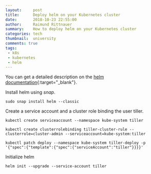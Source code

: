 ```yaml
---
layout:     post
title:      Deploy helm on your Kubernetes cluster
date:       2018-10-23 22:55:00
author:     Raimund Rittnauer
summary:    How to deploy helm on your Kubernetes cluster
categories: tech
thumbnail:  university
comments: true
tags:
 - k8s
 - kubernetes
 - helm
---
```


You can get a detailed description on the [helm documentation][1]{:target="_blank"}.

Install helm using _snap_.
````
sudo snap install helm --classic
````

Create a service account and a cluster role binding the user tiller.
````
kubectl create serviceaccount --namespace kube-system tiller

kubectl create clusterrolebinding tiller-cluster-rule --clusterrole=cluster-admin --serviceaccount=kube-system:tiller

kubectl patch deploy --namespace kube-system tiller-deploy -p '{"spec":{"template":{"spec":{"serviceAccount":"tiller"}}}}' 
````

Initialize helm
````
helm init --upgrade --service-account tiller
````

[1]: https://docs.helm.sh/using_helm/